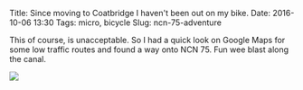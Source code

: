 Title: Since moving to Coatbridge I haven't been out on my bike.
Date: 2016-10-06 13:30
Tags: micro, bicycle
Slug: ncn-75-adventure

This of course, is unacceptable. So I had a quick look on Google Maps for some low traffic routes and found a way onto NCN 75. Fun wee blast along the canal.

<img src="/media/images/2016-10-06 ncn 75.jpg" class="align-center" />
